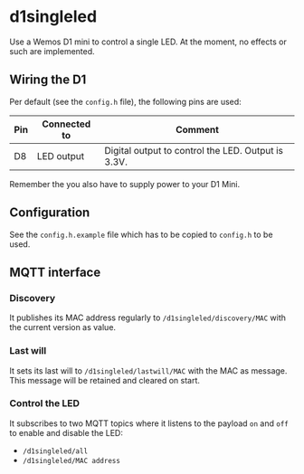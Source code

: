 # d1singleled
Use a Wemos D1 mini to control a single LED. At the moment, no effects or such are implemented.

## Wiring the D1
Per default (see the `config.h` file), the following pins are used:

| Pin | Connected to      | Comment                                            |
|-----|-------------------|----------------------------------------------------|
| D8  | LED output        | Digital output to control the LED. Output is 3.3V. |

Remember the you also have to supply power to your D1 Mini.

## Configuration
See the `config.h.example` file which has to be copied to `config.h` to be used.

## MQTT interface

### Discovery
It publishes its MAC address regularly to `/d1singleled/discovery/MAC` with the
current version as value.

### Last will
It sets its last will to `/d1singleled/lastwill/MAC` with the MAC as message. This
message will be retained and cleared on start.

### Control the LED
It subscribes to two MQTT topics where it listens to the payload `on` and `off` to enable and disable the LED:
* `/d1singleled/all`
* `/d1singleled/MAC address`
